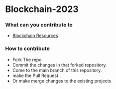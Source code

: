 # Blockchain-2023

### What can you contribute to

- [Blockchain Resources ](https://github.com/umershaikh123/Hacktoberfest/discussions)

### How to contribute

- Fork The repo
- Commit the changes in that forked repository.
- Come to the main branch of this repository.
- make the Pull Request .
- Or make merge changes to the existing projects
